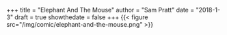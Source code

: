 +++
title = "Elephant And The Mouse"
author = "Sam Pratt"
date = "2018-1-3"
draft = true
showthedate = false
+++
{{< figure src="/img/comic/elephant-and-the-mouse.png" >}}